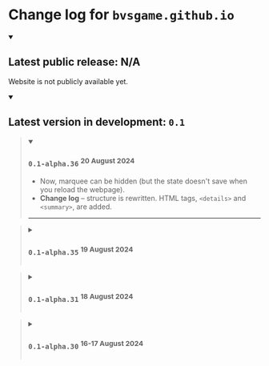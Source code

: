 
# Change log for `bvsgame.github.io`

<details open><summary>

## Latest public release: N/A

</summary>

Website is not publicly available yet.

</details>

<details open><summary>

## Latest version in development: `0.1`

</summary>

<blockquote><details open><summary>

### `0.1-alpha.36` <sup>20 August 2024</sup>

</summary>

- Now, marquee can be hidden (but the state doesn't save when you reload the webpage).
- **Change log** – structure is rewritten. HTML tags, `<details>` and `<summary>`, are added.

****

</details></blockquote>

<blockquote><details><summary>

### `0.1-alpha.35` <sup>19 August 2024</sup>

</summary>

- Unified system of tabs.

****

</details></blockquote>

<blockquote><details><summary>

### `0.1-alpha.31` <sup>18 August 2024</sup>

</summary>

- **Clocks!**

****

</details></blockquote>

<blockquote><details><summary>

### `0.1-alpha.30` <sup>16-17 August 2024</sup>

</summary>

- Proper **change log** file is created.
- Code structure is significantly minimized.

****

</details></blockquote>

</details>
